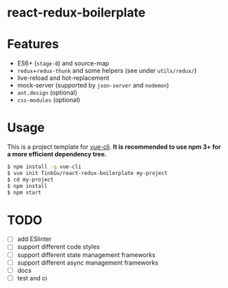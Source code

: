# react-redux-boilerplate

# Features
* ES6+ (`stage-0`) and source-map
* `redux`+`redux-thunk` and some helpers (see under `utils/redux/`)
* live-reload and hot-replacement
* mock-server (supported by `json-server` and `nodemon`)
* `ant.design` (optional)
* `css-modules` (optional)

# Usage

This is a project template for [vue-cli](https://github.com/vuejs/vue-cli). **It is recommended to use npm 3+ for a more efficient dependency tree.**

``` bash
$ npm install -g vue-cli
$ vue init TinkGu/react-redux-boilerplate my-project
$ cd my-project
$ npm install
$ npm start
```

# TODO
* [ ] add ESlinter
* [ ] support different code styles
* [ ] support different state management frameworks
* [ ] support different async management frameworks
* [ ] docs
* [ ] test and ci
